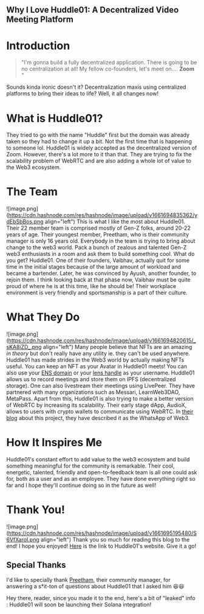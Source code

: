 ## Why I Love Huddle01: A Decentralized Video Meeting Platform

# Introduction
> "I'm gonna build a fully decentralized application. There is going to be no centralization at all! My fellow co-founders, let's meet on.... **Zoom** " 

Sounds kinda ironic doesn't it? Decentralization maxis using centralized platforms to bring their ideas to life? Well, it all changes now!

# What is Huddle01?

They tried to go with the name "Huddle" first but the domain was already taken so they had to change it up a bit. Not the first time that is happening to someone lol. Huddle01 is widely accepted as the decentralized version of Zoom. However, there's a lot more to it than that. They are trying to fix the scalability problem of WebRTC and are also adding a whole lot of value to the Web3 ecosystem. 

# The Team

![image.png](https://cdn.hashnode.com/res/hashnode/image/upload/v1661694835362/ydEbSbBos.png align="left")
This is what I like the most about Huddle01. Their 22 member team is comprised mostly of Gen-Z folks, around 20-22 years of age. Their youngest member, Preetham, who is their community manager is only 16 years old. Everybody in the team is trying to bring about change to the web3 world. Pack a bunch of zealous and talented Gen-Z web3 enthusiasts in a room and ask them to build something cool. What do you get? Huddle01. One of their founders, Vaibhav, actually quit for some time in the initial stages because of the large amount of workload and became a bartender. Later, he was convinced by Ayush, another founder, to rejoin them. I think looking back at that phase now, Vaibhav must be quite proud of where he is at this time, like he should be! Their workplace environment is very friendly and sportsmanship is a part of their culture.

# What They Do
![image.png](https://cdn.hashnode.com/res/hashnode/image/upload/v1661694820615/_sKA8iZD_.png align="left")
Many people believe that NFTs are an amazing *in theory* but don't really have any utility  ie. they can't be used anywhere. Huddle01 has made strides in the Web3 world by actually making NFTs useful. You can keep an NFT as your Avatar in Huddle01 meets! You can also use your [ENS domain]("https://ens.domains/") or your [lens handle]("https://lens.xyz/") as your username. Huddle01 allows us to record meetings and store them on IPFS (decentralized storage). One can also livestream their meetings using LivePeer. They have partnered with many organizations such as Messari, LearnWeb3DAO, MetaPass. Apart from this, Huddle01 is also trying to make a better version of WebRTC by increasing its scalability. Their early stage dApp, AudioX, allows to users with crypto wallets to communicate using WebRTC. In [their blog]("https://blog.huddle01.com/audiox-future-of-internet-calling-bf17af1ff5e1") about this project, they have described it as the WhatsApp of Web3.

# How It Inspires Me 
Huddle01's constant effort to add value to the web3 ecosystem and build something meaningful for the community is remarkable. Their cool, energetic, talented, friendly and open-to-feedback team is all one could ask for, both as a user and as an employee. They have done everything right so far and I hope they'll continue doing so in the future as well! 

# Thank You!

![image.png](https://cdn.hashnode.com/res/hashnode/image/upload/v1661695195480/S6VfXaroI.png align="left")
Thank you so much for reading this blog to the end! I hope you enjoyed! [Here]("https://huddle01.com/") is the link to Huddle01's website. Give it a go! 
## Special Thanks
I'd like to specially thank [Preetham]("https://twitter.com/preetham_eth"), their community manager, for answering a s*it-ton of questions about Huddle01 that I asked him 😆😆

Hey there, reader, since you made it to the end, here's a bit of "leaked" info : Huddle01 will soon be launching their Solana integration!




